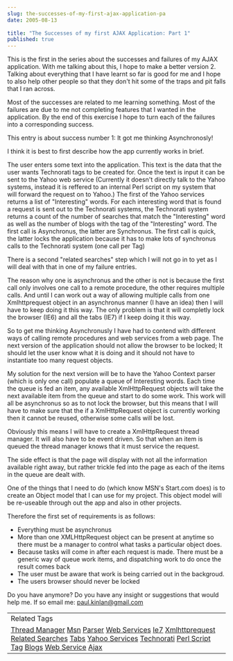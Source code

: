 ```yaml
---
slug: the-successes-of-my-first-ajax-application-pa
date: 2005-08-13
 
title: "The Successes of my first AJAX Application: Part 1"
published: true
---
```

This is the first in the series about the successes and failures of my AJAX application.  With me talking about this, I hope to make a better version 2. Talking about everything that I have learnt so far is good for me and I hope to also help other people so that they don't hit some of the traps and pit falls that I ran across.<p />Most of the successes are related to me learning something.  Most of the failures are due to me not completing features that I wanted in the application.  By the end of this exercise I hope to turn each of the failures into a corresponding success.<p />This entry is about success number 1: It got me thinking Asynchronosly!<p />I think it is best to first describe how the app currently works in brief.<p />The user enters some text into the application.  This text is the data that the user wants Technorati tags to be created for.  Once the text is input it can be sent to the Yahoo web service (Currently it doesn't directly talk to the Yahoo systems, instead it is reffered to an internal Perl script on my system that will forward the request on to Yahoo.)  The first of the Yahoo services returns a list of "Interesting" words.  For each interesting word that is found a request is sent out to the Technorati systems, the Technorati system returns a count of the number of searches that match the "Interesting" word as well as the number of blogs with the tag of the "Interesting" word.  The first call is Asynchronus, the latter are Synchronus.  The first call is quick, the latter locks the application because it has to make lots of synchronus calls to the Technorati system (one call per Tag)<p />There is a second "related searches" step which I will not go in to yet as I will deal with that in one of my failure entries.<p />The reason why one is asynchronus and the other is not is because the first call only involves one call to a remote procedure, the other requires multiple calls.  And until I can work out a way of allowing multiple calls from one Xmlhttprequest object in an asynchronus manner (I have an idea) then I will have to keep doing it this way.  The only problem is that it will completly lock the browser (IE6) and all the tabs (IE7) if I keep doing it this way.<p />So to get me thinking Asynchronusly I have had to contend with different ways of calling remote procedures and web services from a web page.  The next version of the application should not allow the browser to be locked; It should let the user know what it is doing and it should not have to instantiate too many request objects.<p />My solution for the next version will be to have the Yahoo Context parser (which is only one call) populate a queue of Interesting words.  Each time the queue is fed an item, any available XmlHttpRequest objects will take the next available item from the queue and start to do some work.  This work will all be asynchronus so as to not lock the browser, but this means that I will have to make sure that the if a XmlHttpRequest object is currently working then it cannot be reused, otherwise some calls will be lost.  <p />Obviously this means I will have to create a XmlHttpRequest thread manager.  It will also have to be event driven.  So that when an item is queued the thread manager knows that it must service the request.<p />The side effect is that the page will display with not all the information available right away, but rather trickle fed into the page as each of the items in the queue are dealt with.<p />One of the things that I need to do (which know MSN's Start.com does) is to create an Object model that I can use for my project.  This object model will be re-useable through out the app and also in other projects.  <p />Therefore the first set of requirements is as follows:<br /><ul>
<li>Everything must be asynchronus</li>
<li>More than one XMLHttpRequest object can be present at anytime so there must be a manager to control what tasks a particular object does.</li>
<li>Because tasks will come in after each request is made.  There must be a generic way of queue work items, and dispatching work to do once the result comes back</li>
<li>The user must be aware that work is being carried out in the backgroud.</li>
<li>The users browser should never be locked</li>
</ul><p />Do you have anymore?  Do you have any insight or suggestions that would help me.  If so email me: <a href="mailto:paul.kinlan@gmail.com">paul.kinlan@gmail.com</a><br /><table class="TechnoratiHead TagHeader">
<tr><td>Related Tags</td></tr>
<tr class="Technorati"><td>
<a href="https://paul.kinlan.me/tags/Thread%20Manager" class="Tag" rel="tag">Thread Manager</a> <a href="https://paul.kinlan.me/tags/Msn" class="Tag" rel="tag">Msn</a> <a href="https://paul.kinlan.me/tags/Parser" class="Tag" rel="tag">Parser</a> <a href="https://paul.kinlan.me/tags/Web%20Services" class="Tag" rel="tag">Web Services</a> <a href="https://paul.kinlan.me/tags/Ie7" class="Tag" rel="tag">Ie7</a> <a href="https://paul.kinlan.me/tags/Xmlhttprequest" class="Tag" rel="tag">Xmlhttprequest</a> <a href="https://paul.kinlan.me/tags/Related%20Searches" class="Tag" rel="tag">Related Searches</a> <a href="https://paul.kinlan.me/tags/Tabs" class="Tag" rel="tag">Tabs</a> <a href="https://paul.kinlan.me/tags/Yahoo%20Services" class="Tag" rel="tag">Yahoo Services</a> <a href="https://paul.kinlan.me/tags/Technorati" class="Tag" rel="tag">Technorati</a> <a href="https://paul.kinlan.me/tags/Perl%20Script" class="Tag" rel="tag">Perl Script</a> <a href="https://paul.kinlan.me/tags/Tag" class="Tag" rel="tag">Tag</a> <a href="https://paul.kinlan.me/tags/Blogs" class="Tag" rel="tag">Blogs</a> <a href="https://paul.kinlan.me/tags/Web%20Service" class="Tag" rel="tag">Web Service</a> <a href="https://paul.kinlan.me/tags/Ajax" class="Tag" rel="tag">Ajax</a>
</td></tr>
</table><div class="blogger-post-footer"><img class="posterous_download_image" src="https://blogger.googleusercontent.com/tracker/8109338-112397622888501917?l=www.kinlan.co.uk%2Findex.html" height="1" alt="" width="1" /></div>

